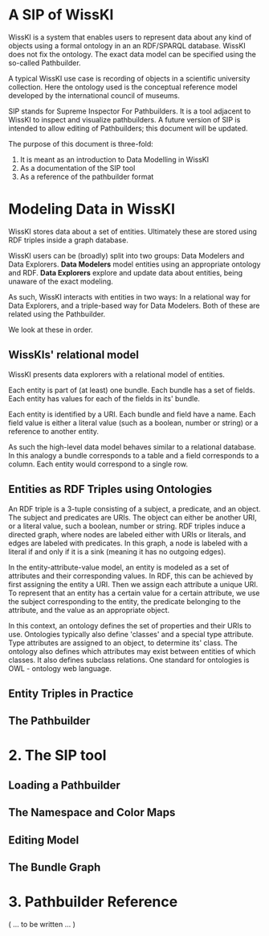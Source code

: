 # A SIP of WissKI

<!-- spellchecker:words SPARQL -->

WissKI is a system that enables users to represent data about any kind of objects using a formal ontology in an an RDF/SPARQL database.
WissKI does not fix the ontology.
The exact data model can be specified using the so-called Pathbuilder.

A typical WissKI use case is recording of objects in a scientific university collection.
Here the ontology used is the conceptual reference model developed by the international council of museums.

SIP stands for Supreme Inspector For Pathbuilders.
It is a tool adjacent to WissKI to inspect and visualize pathbuilders.
A future version of SIP is intended to allow editing of Pathbuilders; this document will be updated.

The purpose of this document is three-fold:

1. It is meant as an introduction to Data Modelling in WissKI
2. As a documentation of the SIP tool
3. As a reference of the pathbuilder format

# Modeling Data in WissKI

WissKI stores data about a set of entities.
Ultimately these are stored using RDF triples inside a graph database.

WissKI users can be (broadly) split into two groups: Data Modelers and Data Explorers.
**Data Modelers** model entities using an appropriate ontology and RDF.
**Data Explorers** explore and update data about entities, being unaware of the exact modeling.

As such, WissKI interacts with entities in two ways:
In a relational way for Data Explorers, and a triple-based way for Data Modelers.
Both of these are related using the Pathbuilder.

We look at these in order.

## WissKIs' relational model

WissKI presents data explorers with a relational model of entities.

Each entity is part of (at least) one bundle.
Each bundle has a set of fields.
Each entity has values for each of the fields in its' bundle.

Each entity is identified by a URI.
Each bundle and field have a name.
Each field value is either a literal value (such as a boolean, number or string) or a reference to another entity.

As such the high-level data model behaves similar to a relational database.
In this analogy a bundle corresponds to a table and a field corresponds to a column.
Each entity would correspond to a single row.

## Entities as RDF Triples using Ontologies 

An RDF triple is a 3-tuple consisting of a subject, a predicate, and an object.
The subject and predicates are URIs.
The object can either be another URI, or a literal value, such a boolean, number or string.
RDF triples induce a directed graph, where nodes are labeled either with URIs or literals, and edges are labeled with predicates.
In this graph, a node is labeled with a literal if and only if it is a sink (meaning it has no outgoing edges). 

In the entity-attribute-value model, an entity is modeled as a set of attributes and their corresponding values.
In RDF, this can be achieved by first assigning the entity a URI.
Then we assign each attribute a unique URI.
To represent that an entity has a certain value for a certain attribute, we use the subject corresponding to the entity, the predicate belonging to the attribute, and the value as an appropriate object.

In this context, an ontology defines the set of properties and their URIs to use.
Ontologies typically also define 'classes' and a special type attribute.
Type attributes are assigned to an object, to determine its' class.
The ontology also defines which attributes may exist between entities of which classes.
It also defines subclass relations.
One standard for ontologies is OWL - ontology web language.

## Entity Triples in Practice

## The Pathbuilder

# 2. The SIP tool

## Loading a Pathbuilder

## The Namespace and Color Maps

## Editing Model

## The Bundle Graph

# 3. Pathbuilder Reference

( ... to be written ... )


[^2]: An object may technically be part of more than one bundle.
We skip this here and will investigate it later.